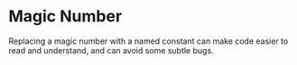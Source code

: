 # Magic Number

Replacing a magic number with a named constant can make code easier to read and understand, and can avoid some subtle bugs.
